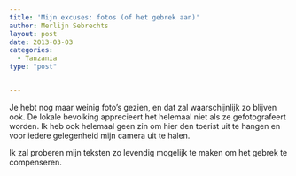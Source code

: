 ```yaml
---
title: 'Mijn excuses: fotos (of het gebrek aan)'
author: Merlijn Sebrechts
layout: post
date: 2013-03-03
categories:
  - Tanzania
type: "post"


---
```

Je hebt nog maar weinig foto&#8217;s gezien, en dat zal waarschijnlijk zo blijven ook. De lokale bevolking apprecieert het helemaal niet als ze gefotografeert worden. Ik heb ook helemaal geen zin om hier den toerist uit te hangen en voor iedere gelegenheid mijn camera uit te halen.

Ik zal proberen mijn teksten zo levendig mogelijk te maken om het gebrek te compenseren.
